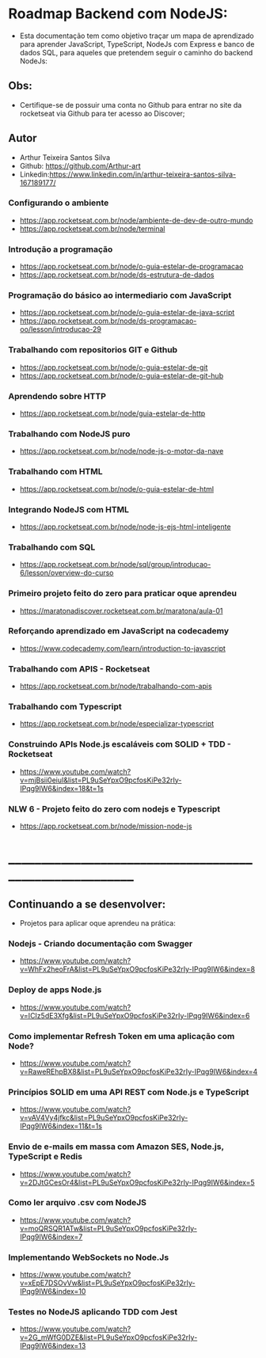 # Roadmap Backend com NodeJS:
- Esta documentação tem como objetivo traçar um mapa de aprendizado para aprender JavaScript, TypeScript, NodeJs com Express e banco de dados SQL, para aqueles que pretendem seguir o caminho do backend NodeJs:

## Obs:
- Certifique-se de possuir uma conta no Github para entrar no site da rocketseat via Github para ter acesso ao Discover;

## Autor 
- Arthur Teixeira Santos Silva
- Github: https://github.com/Arthur-art
- Linkedin:https://www.linkedin.com/in/arthur-teixeira-santos-silva-167189177/


### Configurando o ambiente 
- https://app.rocketseat.com.br/node/ambiente-de-dev-de-outro-mundo
- https://app.rocketseat.com.br/node/terminal
 
### Introdução a programação
- https://app.rocketseat.com.br/node/o-guia-estelar-de-programacao
- https://app.rocketseat.com.br/node/ds-estrutura-de-dados

### Programação do básico ao intermediario com JavaScript
- https://app.rocketseat.com.br/node/o-guia-estelar-de-java-script
- https://app.rocketseat.com.br/node/ds-programacao-oo/lesson/introducao-29

### Trabalhando com repositorios GIT e Github
- https://app.rocketseat.com.br/node/o-guia-estelar-de-git
- https://app.rocketseat.com.br/node/o-guia-estelar-de-git-hub

### Aprendendo sobre HTTP
- https://app.rocketseat.com.br/node/guia-estelar-de-http

### Trabalhando com NodeJS puro
- https://app.rocketseat.com.br/node/node-js-o-motor-da-nave

### Trabalhando com HTML
- https://app.rocketseat.com.br/node/o-guia-estelar-de-html

### Integrando NodeJS com HTML
- https://app.rocketseat.com.br/node/node-js-ejs-html-inteligente

### Trabalhando com SQL
- https://app.rocketseat.com.br/node/sql/group/introducao-6/lesson/overview-do-curso

### Primeiro projeto feito do zero para praticar oque aprendeu
- https://maratonadiscover.rocketseat.com.br/maratona/aula-01

### Reforçando aprendizado em JavaScript na codecademy
- https://www.codecademy.com/learn/introduction-to-javascript

### Trabalhando com APIS - Rocketseat
- https://app.rocketseat.com.br/node/trabalhando-com-apis

### Trabalhando com Typescript
- https://app.rocketseat.com.br/node/especializar-typescript

### Construindo APIs Node.js escaláveis com SOLID + TDD - Rocketseat
- https://www.youtube.com/watch?v=mjBsii0eiuI&list=PL9uSeYpxO9pcfosKiPe32rIy-IPqg9IW6&index=18&t=1s

### NLW 6 - Projeto feito do zero com nodejs e Typescript
- https://app.rocketseat.com.br/node/mission-node-js

# ________________________________________________________

## Continuando a se desenvolver:
- Projetos para aplicar oque aprendeu na prática:

### Nodejs - Criando documentação com Swagger
- https://www.youtube.com/watch?v=WhFx2heoFrA&list=PL9uSeYpxO9pcfosKiPe32rIy-IPqg9IW6&index=8

### Deploy de apps Node.js
- https://www.youtube.com/watch?v=ICIz5dE3Xfg&list=PL9uSeYpxO9pcfosKiPe32rIy-IPqg9IW6&index=6

### Como implementar Refresh Token em uma aplicação com Node? 
- https://www.youtube.com/watch?v=RaweREhpBX8&list=PL9uSeYpxO9pcfosKiPe32rIy-IPqg9IW6&index=4

### Princípios SOLID em uma API REST com Node.js e TypeScript
- https://www.youtube.com/watch?v=vAV4Vy4jfkc&list=PL9uSeYpxO9pcfosKiPe32rIy-IPqg9IW6&index=11&t=1s

### Envio de e-mails em massa com Amazon SES, Node.js, TypeScript e Redis
- https://www.youtube.com/watch?v=2DJtGCesOr4&list=PL9uSeYpxO9pcfosKiPe32rIy-IPqg9IW6&index=5

### Como ler arquivo .csv com NodeJS
- https://www.youtube.com/watch?v=moQRSQR1ATw&list=PL9uSeYpxO9pcfosKiPe32rIy-IPqg9IW6&index=7

### Implementando WebSockets no Node.Js
- https://www.youtube.com/watch?v=xEpE7DSOvVw&list=PL9uSeYpxO9pcfosKiPe32rIy-IPqg9IW6&index=10

### Testes no NodeJS aplicando TDD com Jest
- https://www.youtube.com/watch?v=2G_mWfG0DZE&list=PL9uSeYpxO9pcfosKiPe32rIy-IPqg9IW6&index=13

